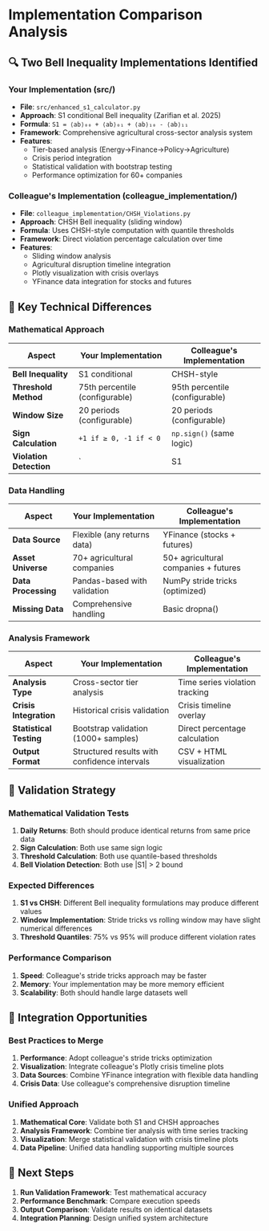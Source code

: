 # Implementation Comparison Analysis

## 🔍 **Two Bell Inequality Implementations Identified**

### **Your Implementation (src/)**
- **File**: `src/enhanced_s1_calculator.py`
- **Approach**: S1 conditional Bell inequality (Zarifian et al. 2025)
- **Formula**: `S1 = ⟨ab⟩₀₀ + ⟨ab⟩₀₁ + ⟨ab⟩₁₀ - ⟨ab⟩₁₁`
- **Framework**: Comprehensive agricultural cross-sector analysis system
- **Features**: 
  - Tier-based analysis (Energy→Finance→Policy→Agriculture)
  - Crisis period integration
  - Statistical validation with bootstrap testing
  - Performance optimization for 60+ companies

### **Colleague's Implementation (colleague_implementation/)**
- **File**: `colleague_implementation/CHSH_Violations.py`
- **Approach**: CHSH Bell inequality (sliding window)
- **Formula**: Uses CHSH-style computation with quantile thresholds
- **Framework**: Direct violation percentage calculation over time
- **Features**:
  - Sliding window analysis
  - Agricultural disruption timeline integration
  - Plotly visualization with crisis overlays
  - YFinance data integration for stocks and futures

## 🔬 **Key Technical Differences**

### **Mathematical Approach**
| Aspect | Your Implementation | Colleague's Implementation |
|--------|-------------------|---------------------------|
| **Bell Inequality** | S1 conditional | CHSH-style |
| **Threshold Method** | 75th percentile (configurable) | 95th percentile (configurable) |
| **Window Size** | 20 periods (configurable) | 20 periods (configurable) |
| **Sign Calculation** | `+1 if ≥ 0, -1 if < 0` | `np.sign()` (same logic) |
| **Violation Detection** | `|S1| > 2` | `|S1| > 2` (same bound) |

### **Data Handling**
| Aspect | Your Implementation | Colleague's Implementation |
|--------|-------------------|---------------------------|
| **Data Source** | Flexible (any returns data) | YFinance (stocks + futures) |
| **Asset Universe** | 70+ agricultural companies | 50+ agricultural companies + futures |
| **Data Processing** | Pandas-based with validation | NumPy stride tricks (optimized) |
| **Missing Data** | Comprehensive handling | Basic dropna() |

### **Analysis Framework**
| Aspect | Your Implementation | Colleague's Implementation |
|--------|-------------------|---------------------------|
| **Analysis Type** | Cross-sector tier analysis | Time series violation tracking |
| **Crisis Integration** | Historical crisis validation | Crisis timeline overlay |
| **Statistical Testing** | Bootstrap validation (1000+ samples) | Direct percentage calculation |
| **Output Format** | Structured results with confidence intervals | CSV + HTML visualization |

## 🎯 **Validation Strategy**

### **Mathematical Validation Tests**
1. **Daily Returns**: Both should produce identical returns from same price data
2. **Sign Calculation**: Both use same sign logic
3. **Threshold Calculation**: Both use quantile-based thresholds
4. **Bell Violation Detection**: Both use |S1| > 2 bound

### **Expected Differences**
1. **S1 vs CHSH**: Different Bell inequality formulations may produce different values
2. **Window Implementation**: Stride tricks vs rolling window may have slight numerical differences
3. **Threshold Quantiles**: 75% vs 95% will produce different violation rates

### **Performance Comparison**
1. **Speed**: Colleague's stride tricks approach may be faster
2. **Memory**: Your implementation may be more memory efficient
3. **Scalability**: Both should handle large datasets well

## 🔧 **Integration Opportunities**

### **Best Practices to Merge**
1. **Performance**: Adopt colleague's stride tricks optimization
2. **Visualization**: Integrate colleague's Plotly crisis timeline plots
3. **Data Sources**: Combine YFinance integration with flexible data handling
4. **Crisis Data**: Use colleague's comprehensive disruption timeline

### **Unified Approach**
1. **Mathematical Core**: Validate both S1 and CHSH approaches
2. **Analysis Framework**: Combine tier analysis with time series tracking
3. **Visualization**: Merge statistical validation with crisis timeline plots
4. **Data Pipeline**: Unified data handling supporting multiple sources

## 🚀 **Next Steps**

1. **Run Validation Framework**: Test mathematical accuracy
2. **Performance Benchmark**: Compare execution speeds
3. **Output Comparison**: Validate results on identical datasets
4. **Integration Planning**: Design unified system architecture